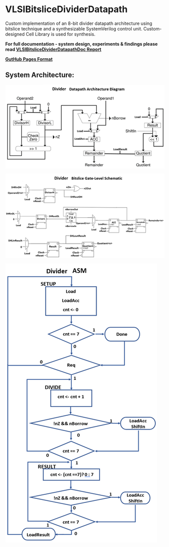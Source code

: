 # VLSIBitsliceDividerDatapath
Custom implementation of an 8-bit divider datapath architecture using bitslice technique and a synthesizable SystemVerilog control unit.
Custom-designed Cell Library is used for synthesis.

__For full documentation - system design, experiments & findings please read [VLSIBitsliceDividerDatapathDoc Report](https://github.com/SamyuelDanyo/vlsi-bitslice-divider-datapath/blob/master/docs/VLSIBitsliceDividerDatapathDoc.pdf)__

__[GutHub Pages Format](https://samyueldanyo.github.io/vlsi-bitslice-divider-datapath/)__

## System Architecture:

![Datapath Design Schematic](https://github.com/SamyuelDanyo/VLSIBitsliceDividerDatapath/blob/master/res/datapath_sch.PNG)

![Bitslice Design](https://github.com/SamyuelDanyo/VLSIBitsliceDividerDatapath/blob/master/res/bitslice_sch.png)

![Control Design](https://github.com/SamyuelDanyo/VLSIBitsliceDividerDatapath/blob/master/res/Control_ASM.PNG)
